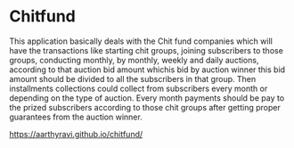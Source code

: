 # Chitfund
   This application basically deals with the Chit fund companies which will have the transactions like starting chit groups, joining subscribers to those groups, conducting monthly, by monthly, weekly and daily auctions, according to that auction bid amount whichis bid by auction winner this bid amount should be divided to all the subscribers in that group. Then installments collections could collect from subscribers every month or depending on the type of auction. Every month payments should be pay to the prized subscribers according to those chit groups after getting proper guarantees from the auction winner.

   https://aarthyravi.github.io/chitfund/
